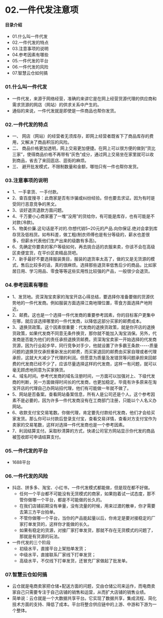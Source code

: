 # 02.一件代发注意项
#### 目录介绍
- 01.什么叫一件代发
- 02.一件代发的特点
- 03.注意事项的说明
- 04.参考因素有哪些
- 05.一件代发的平台
- 06.一件代发的风险
- 07.智慧云仓如何搞




### 01.什么叫一件代发
- 一件代发，来源于网络经营，准确的来讲它是在网上经营货源代理的供应商和需求货源的网店（网站）的供求关系中产生的。
- 通俗的来说，一件代发就是即使是一件商品也帮你发货。


### 02.一件代发的特点
- 一、 网店（网站）的经营者无须库存，即网上经营者既省下了商品库存的费用，又解决了商品积压的风险。
- 二、 商品价格更加透明，网上交易更加便捷。在网上可以很方便的做到“货比三家”，使得商品价格不再带有“灰色”成分，通过网上交易坐在家里就可以收到商品，省去了来回逛店、逛街的麻烦。
- 三、 避开批发模式，不限制数量和金额，哪怕只有一件也帮你发货。


### 03.注意事项的说明
- 1、一手拿货、一手付款。
- 2、查百度搜寻：此商家是否有诈骗或纠纷经验。但也要去求证。因为有时是受同行恶意竞争的黑文。
- 3、谈好退货退款方面问题。
- 4、千万要小心商家塞了一堆“没用”的货给你，有可能是库存，也有可能是不对款(冷款)。
- 5、物美价廉.这句话是不对的.你想代销5~20元的产品.向你保证.绝对会拿到库存货及低档货。如布料差，做工粗(制衣师傅也是有分等级的，薪水也差很多，但薪水代表他们生产出来的级数有多高)。
- 6、先确定你要卖的客户等级如何，再去挑合适的衣服来卖，你该不会在高级区卖便宜货，在平价区卖精品货吧。
- 7、新手最好不要选择服装类目，服装的退货率太高了，做的又是无货源的模式，售后比较多的话，真的很麻烦。选择那些退货率低售后少的商品，比如家居日用、学习用品、零食等等这些实用性比较强的产品，一般很少会退货。




### 04.参考因素有哪些
- 1、发货地。资深淘宝卖家的淘宝开店心得总结，要选择你准备要做的货源优势地的一件代发商。例如服装方面选择江南地理位置，零食方面选择产地附近。
- 2、邮费。这也是一个选择一件代发商的重要参考因素，你的目标客户更集中在哪，就应该选择哪里的一件代发商，以降低这部分买家的邮费成本。
- 3、退换货政策。这个因素很重要：代发商的退换货政策，就是你开店的退换货政策，如果代发商不同意无条件换货，那你就不能加入淘宝消保。另外，代发商是否能为他们的责任承担退换货邮费。资深淘宝卖家一开始选择的代发商货源，因为行业起步早，同行竞争对手少，他就设置了许多霸王条款-----质量问题的退换货仅承担重新发出的邮费，而买家退回的邮费由买家自理或者代理承担，这就大大减少了代理的利润。但愿意为质量及发错货等问题承担来回邮费的代发商已经不少了，应该尽量选择这样的代发商，这样一有问题，就可以毫无顾虑地同意为买家换货。
- 4、域名时间。参考代发商的域名注册时间，一方面可以加强对上、下级代发商的判断，另一方面做得时间长的代发商，也更加稳定。毕竟有许多原来在淘宝开店的代理自己办网站招代理，他们有可能做一年就不做了。
- 5、网站是否备案。查看网站备案信息，所有人是公司还是个人。这个参考因素不是必要的，因为许多一件代发商没有在工商部门注册，只能以个人名义办网站。
- 6、收款支付宝交易笔数。你做代理，肯定要先付款给代发商，他们才会给买家发货。那么你可以付款后登录支付宝，查看交易详情，查看对方支付宝作为卖家的交易笔数，这样对选择一件代发商也是一个参考因素。
- 7、利润结算支付。采取秒清算的方式，快递公司官方网站显示你代发的商品被签收即可申请结算支付。




### 05.一件代发的平台
- 1688平台


### 06.一件代发的风险
- 抖店、拼多多、淘宝、小红书，一件代发模式都能做，但是现在都不好做。
    - 任何一个平台都不可能没有无货模式的商家，如果抱着试一试态度，那不管你做哪一个平台，都是不可能做的长久的。
    - 在我们店铺前期没有单量，没有流量的时候，用来过渡的散单，你才需要去第三方平台拍单。
    - 不管你做哪一个平台，当你的产品能起量以后，你肯定是要对接稳定的厂家打单发货的，这样你才能做的长久。
    - 如果有稳定的货源，对接厂家打单发货，那就不存在无货模式的问题了，那就是有货源的玩法。
- 一件代发的三个阶段
    - 初级水平，直接平台上架拍单发货；
    - 中级水平，直接联系厂家线下打单发货；
    - 高级水平，不仅线下打单发货，还冒充厂家做起了批发单。



### 07.智慧云仓如何搞
- 云仓就是电商卖家把仓储+配送方面的问题，交由仓储公司来运作，而电商卖家自己只需要专注于自己店铺的销售和运营，从而扩大店铺的销售业绩。
- 简单说：云仓就是一个大数据共享平台。它实现了数据共享，集成流程、简化技术方面的支持、降低了成本。平台将整合供应链中的上游、中游和下游为一个整体。








